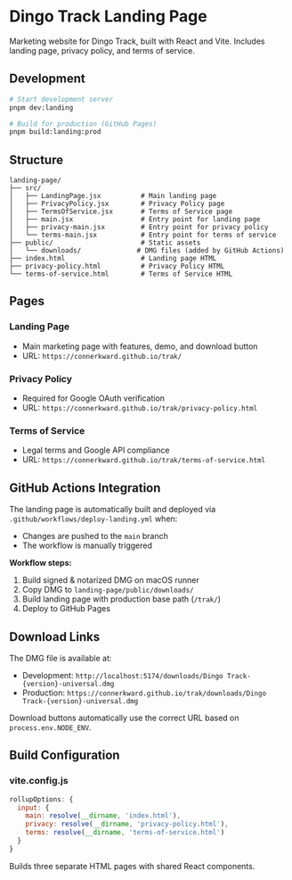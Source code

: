 # Dingo Track Landing Page

Marketing website for Dingo Track, built with React and Vite. Includes landing page, privacy policy, and terms of service.

## Development

```bash
# Start development server
pnpm dev:landing

# Build for production (GitHub Pages)
pnpm build:landing:prod
```

## Structure

```
landing-page/
├── src/
│   ├── LandingPage.jsx          # Main landing page
│   ├── PrivacyPolicy.jsx        # Privacy Policy page
│   ├── TermsOfService.jsx       # Terms of Service page
│   ├── main.jsx                 # Entry point for landing page
│   ├── privacy-main.jsx         # Entry point for privacy policy
│   └── terms-main.jsx           # Entry point for terms of service
├── public/                      # Static assets
│   └── downloads/              # DMG files (added by GitHub Actions)
├── index.html                   # Landing page HTML
├── privacy-policy.html          # Privacy Policy HTML
└── terms-of-service.html        # Terms of Service HTML
```

## Pages

### Landing Page
- Main marketing page with features, demo, and download button
- URL: `https://connerkward.github.io/trak/`

### Privacy Policy
- Required for Google OAuth verification
- URL: `https://connerkward.github.io/trak/privacy-policy.html`

### Terms of Service
- Legal terms and Google API compliance
- URL: `https://connerkward.github.io/trak/terms-of-service.html`

## GitHub Actions Integration

The landing page is automatically built and deployed via `.github/workflows/deploy-landing.yml` when:
- Changes are pushed to the `main` branch
- The workflow is manually triggered

**Workflow steps:**
1. Build signed & notarized DMG on macOS runner
2. Copy DMG to `landing-page/public/downloads/`
3. Build landing page with production base path (`/trak/`)
4. Deploy to GitHub Pages

## Download Links

The DMG file is available at:
- Development: `http://localhost:5174/downloads/Dingo Track-{version}-universal.dmg`
- Production: `https://connerkward.github.io/trak/downloads/Dingo Track-{version}-universal.dmg`

Download buttons automatically use the correct URL based on `process.env.NODE_ENV`.

## Build Configuration

### vite.config.js

```javascript
rollupOptions: {
  input: {
    main: resolve(__dirname, 'index.html'),
    privacy: resolve(__dirname, 'privacy-policy.html'),
    terms: resolve(__dirname, 'terms-of-service.html')
  }
}
```

Builds three separate HTML pages with shared React components. 